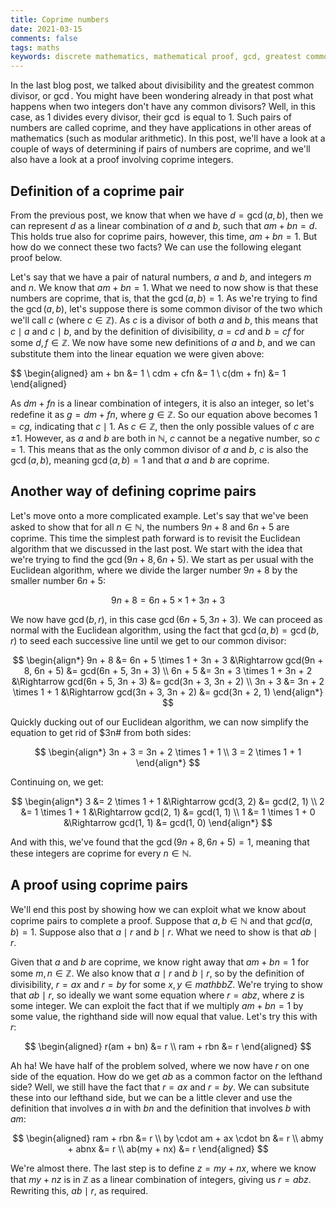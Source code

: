 ```yaml
---
title: Coprime numbers
date: 2021-03-15  
comments: false  
tags: maths
keywords: discrete mathematics, mathematical proof, gcd, greatest common divisor, coprime pairs
---
```


In the last blog post, we talked about divisibility and the greatest common divisor, or $\gcd$. You might have been wondering already in that post what happens when two integers don't have any common divisors? Well, in this case, as 1 divides every divisor, their $\gcd$ is equal to 1. Such pairs of numbers are called coprime, and they have applications in other areas of mathematics (such as modular arithmetic). In this post, we'll have a look at a couple of ways of determining if pairs of numbers are coprime, and we'll also have a look at a proof involving coprime integers.

## Definition of a coprime pair

From the previous post, we know that when we have $d = \gcd(a, b)$, then we can represent $d$ as a linear combination of $a$ and $b$, such that $am + bn = d$. This holds true also for coprime pairs, however, this time, $am + bn = 1$. But how do we connect these two facts? We can use the following elegant proof below.

Let's say that we have a pair of natural numbers, $a$ and $b$, and integers $m$ and $n$. We know that $am + bn = 1$. What we need to now show is that these numbers are coprime, that is, that the $\gcd(a, b) = 1$. As we're trying to find the $\gcd(a, b)$, let's suppose there is some common divisor of the two which we'll call $c$ (where $c \in \mathbb{Z}$). As $c$ is a divisor of both $a$ and $b$, this means that $c \mid a$ and $c \mid b$, and by the definition of divisibility, $a = cd$ and $b = cf$ for some $d, f \in \mathbb{Z}$. We now have some new definitions of $a$ and $b$, and we can substitute them into the linear equation we were given above:

$$
\begin{aligned}
am + bn &= 1 \\
cdm + cfn &= 1 \\
c(dm + fn) &= 1
\end{aligned}

As $dm + fn$ is a linear combination of integers, it is also an integer, so let's redefine it as $g = dm + fn$, where $g \in \mathbb{Z}$. So our equation above becomes $1 = cg$, indicating that $c \mid 1$. As $c \in \mathbb{Z}$, then the only possible values of $c$ are $\pm 1$. However, as $a$ and $b$ are both in $\mathbb{N}$, $c$ cannot be a negative number, so $c = 1$. This means that as the only common divisor of $a$ and $b$, $c$ is also the $\gcd(a, b)$, meaning $\gcd(a, b) = 1$ and that $a$ and $b$ are coprime.

## Another way of defining coprime pairs

Let's move onto a more complicated example. Let's say that we've been asked to show that for all $n \in \mathbb{N}$, the numbers $9n + 8$ and $6n + 5$ are coprime. This time the simplest path forward is to revisit the Euclidean algorithm that we discussed in the last post. We start with the idea that we're trying to find the $\gcd(9n + 8, 6n + 5)$. We start as per usual with the Euclidean algorithm, where we divide the larger number $9n + 8$ by the smaller number $6n + 5$:

$$
9n + 8 = 6n + 5 \times 1 + 3n + 3
$$

We now have $\gcd(b, r)$, in this case $\gcd(6n + 5, 3n + 3)$. We can proceed as normal with the Euclidean algorithm, using the fact that $\gcd(a, b) = \gcd(b, r)$ to seed each successive line until we get to our common divisor:

$$
\begin{align*}
9n + 8 &= 6n + 5 \times 1 + 3n + 3 &\Rightarrow gcd(9n + 8, 6n + 5) &= gcd(6n + 5, 3n + 3) \\
6n + 5 &= 3n + 3 \times 1 + 3n + 2 &\Rightarrow gcd(6n + 5, 3n + 3) &= gcd(3n + 3, 3n + 2) \\
3n + 3 &= 3n + 2 \times 1 + 1 &\Rightarrow gcd(3n + 3, 3n + 2) &= gcd(3n + 2, 1)
\end{align*}
$$

Quickly ducking out of our Euclidean algorithm, we can now simplify the equation to get rid of $3n# from both sides:

$$
\begin{align*}
3n + 3 = 3n + 2 \times 1 + 1 \\
3 = 2 \times 1 + 1
\end{align*}
$$

Continuing on, we get:

$$
\begin{align*}
3 &= 2 \times 1 + 1 &\Rightarrow gcd(3, 2) &= gcd(2, 1) \\
2 &= 1 \times 1 + 1 &\Rightarrow gcd(2, 1) &= gcd(1, 1) \\
1 &= 1 \times 1 + 0 &\Rightarrow gcd(1, 1) &= gcd(1, 0)
\end{align*}
$$

And with this, we've found that the $\gcd(9n + 8, 6n + 5) = 1$, meaning that these integers are coprime for every $n \in \mathbb{N}$.

## A proof using coprime pairs

We'll end this post by showing how we can exploit what we know about coprime pairs to complete a proof. Suppose that $a, b \in \mathbb{N}$ and that $gcd(a, b) = 1$. Suppose also that $a \mid r$ and $b \mid r$. What we need to show is that $ab \mid r$.

Given that $a$ and $b$ are coprime, we know right away that $am + bn = 1$ for some $m, n \in \mathbb{Z}$. We also know that $a \mid r$ and $b \mid r$, so by the definition of divisibility, $r = ax$ and $r = by$ for some $x, y \in mathbb{Z}$. We're trying to show that $ab \mid r$, so ideally we want some equation where $r = abz$, where $z$ is some integer. We can exploit the fact that if we multiply $am + bn = 1$ by some value, the righthand side will now equal that value. Let's try this with $r$:

$$
\begin{aligned}
r(am + bn) &= r \\
ram + rbn &= r
\end{aligned}
$$

Ah ha! We have half of the problem solved, where we now have $r$ on one side of the equation. How do we get $ab$ as a common factor on the lefthand side? Well, we still have the fact that $r = ax$ and $r = by$. We can subsitute these into our lefthand side, but we can be a little clever and use the definition that involves $a$ in with $bn$ and the definition that involves $b$ with $am$:

$$
\begin{aligned}
ram + rbn &= r \\
by \cdot am + ax \cdot bn &= r \\
abmy + abnx &= r \\
ab(my + nx) &= r
\end{aligned}
$$

We're almost there. The last step is to define $z = my + nx$, where we know that $my + nz$ is in $\mathbb{Z}$ as a linear combination of integers, giving us $r = abz$. Rewriting this, $ab \mid r$, as required.